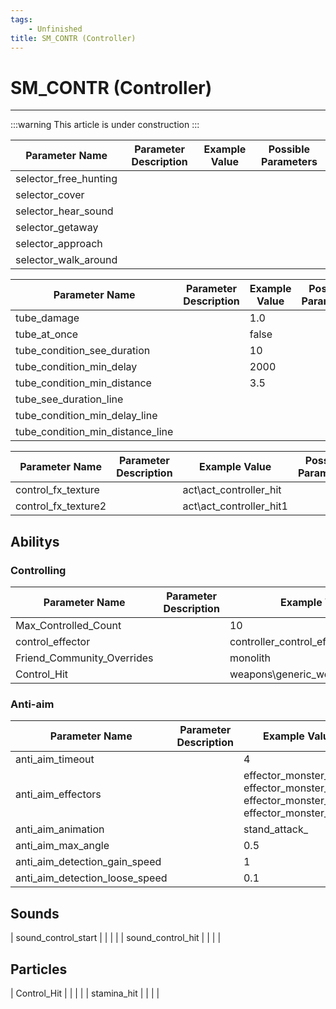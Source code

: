 ```yaml
---
tags:
    - Unfinished
title: SM_CONTR (Controller)
---
```


# SM_CONTR (Controller)

___

:::warning
This article is under construction
:::

| Parameter Name | Parameter Description | Example Value | Possible Parameters |
|---|---|---|---|
| selector_free_hunting |  |  |  |
| selector_cover |  |  |  |
| selector_hear_sound |  |  |  |
| selector_getaway |  |  |  |
| selector_approach |  |  |  |
| selector_walk_around |  |  |  |

| Parameter Name | Parameter Description | Example Value | Possible Parameters |
|---|---|---|---|
| tube_damage |  | 1.0 |  |
| tube_at_once |  | false |  |
| tube_condition_see_duration |  | 10 |  |
| tube_condition_min_delay |  | 2000 |  |
| tube_condition_min_distance |  | 3.5 |  |
| tube_see_duration_line |  |  |  |
| tube_condition_min_delay_line |  |  |  |
| tube_condition_min_distance_line |  |  |  |

| Parameter Name | Parameter Description | Example Value | Possible Parameters |
|---|---|---|---|
| control_fx_texture |  | act\act_controller_hit |  |
| control_fx_texture2 |  | act\act_controller_hit1 |  |

## Abilitys

### Controlling

| Parameter Name | Parameter Description | Example Value | Possible Parameters |
|---|---|---|---|
| Max_Controlled_Count |  | 10 |  |
| control_effector |  | controller_control_effector |  |
| Friend_Community_Overrides |  | monolith |  |
| Control_Hit |  | weapons\generic_weapon_controller |  |

### Anti-aim

| Parameter Name | Parameter Description | Example Value | Possible Parameters |
|---|---|---|---|
| anti_aim_timeout |  | 4 | sec |
| anti_aim_effectors |  | effector_monster_hit_1, effector_monster_hit_2, effector_monster_hit_3, effector_monster_hit_4 |  |
| anti_aim_animation |  | stand_attack_ |  |
| anti_aim_max_angle |  | 0.5 |  |
| anti_aim_detection_gain_speed |  | 1 |  |
| anti_aim_detection_loose_speed |  | 0.1 |  |

## Sounds

| sound_control_start |  |  |  |
| sound_control_hit |  |  |  |

## Particles

| Control_Hit |  |  |  |
| stamina_hit |  |  |  |

